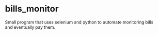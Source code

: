 # bills_monitor
Small program that uses selenium and python to automate monitoring bills and eventually pay them. 
